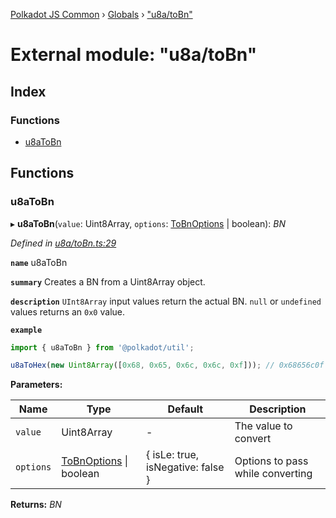 [Polkadot JS Common](../README.md) › [Globals](../globals.md) › ["u8a/toBn"](_u8a_tobn_.md)

# External module: "u8a/toBn"

## Index

### Functions

* [u8aToBn](_u8a_tobn_.md#u8atobn)

## Functions

###  u8aToBn

▸ **u8aToBn**(`value`: Uint8Array, `options`: [ToBnOptions](../interfaces/_types_.tobnoptions.md) | boolean): *BN*

*Defined in [u8a/toBn.ts:29](https://github.com/polkadot-js/common/blob/c776f0d8/packages/util/src/u8a/toBn.ts#L29)*

**`name`** u8aToBn

**`summary`** Creates a BN from a Uint8Array object.

**`description`** 
`UInt8Array` input values return the actual BN. `null` or `undefined` values returns an `0x0` value.

**`example`** 
<BR>

```javascript
import { u8aToBn } from '@polkadot/util';

u8aToHex(new Uint8Array([0x68, 0x65, 0x6c, 0x6c, 0xf])); // 0x68656c0f
```

**Parameters:**

Name | Type | Default | Description |
------ | ------ | ------ | ------ |
`value` | Uint8Array | - | The value to convert |
`options` | [ToBnOptions](../interfaces/_types_.tobnoptions.md) &#124; boolean |  { isLe: true, isNegative: false } | Options to pass while converting |

**Returns:** *BN*
